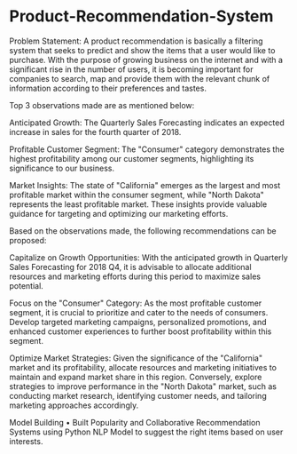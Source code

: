 # Product-Recommendation-System

Problem Statement:
A product recommendation is basically a filtering system that seeks to predict and show the items that a user would like to purchase. With the purpose of growing business on the internet and with a significant rise in the number of users, it is becoming important for companies to search, map and provide them with the relevant chunk of information according to their preferences and tastes.

Top 3 observations made are as mentioned below:

Anticipated Growth: The Quarterly Sales Forecasting indicates an expected increase in sales for the fourth quarter of 2018.

Profitable Customer Segment: The "Consumer" category demonstrates the highest profitability among our customer segments, highlighting its significance to our business.

Market Insights: The state of "California" emerges as the largest and most profitable market within the consumer segment, while "North Dakota" represents the least profitable market. These insights provide valuable guidance for targeting and optimizing our marketing efforts.

Based on the observations made, the following recommendations can be proposed:

Capitalize on Growth Opportunities: With the anticipated growth in Quarterly Sales Forecasting for 2018 Q4, it is advisable to allocate additional resources and marketing efforts during this period to maximize sales potential.

Focus on the "Consumer" Category: As the most profitable customer segment, it is crucial to prioritize and cater to the needs of consumers. Develop targeted marketing campaigns, personalized promotions, and enhanced customer experiences to further boost profitability within this segment.

Optimize Market Strategies: Given the significance of the "California" market and its profitability, allocate resources and marketing initiatives to maintain and expand market share in this region. Conversely, explore strategies to improve performance in the "North Dakota" market, such as conducting market research, identifying customer needs, and tailoring marketing approaches accordingly.

Model Building
• Built Popularity and Collaborative Recommendation Systems using Python NLP Model to suggest the right items based on user interests.
